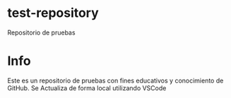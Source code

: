 # test-repository
Repositorio de pruebas
# Info
Este es un repositorio de pruebas con fines educativos y conocimiento de GitHub.
Se Actualiza de forma local utilizando VSCode
